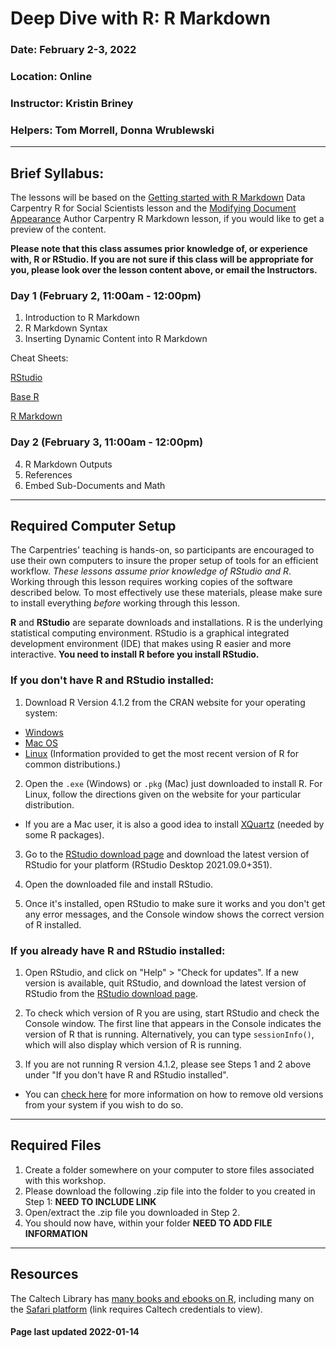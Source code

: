 <!-- page last updated 2019-03-04T15:00:48-08:00 -->

# Deep Dive with R: R Markdown

### Date: February 2-3, 2022

### Location: Online

### Instructor: Kristin Briney

### Helpers: Tom Morrell, Donna Wrublewski

---

## Brief Syllabus:

The lessons will be based on the
[Getting started with R Markdown](https://datacarpentry.org/R-ecology-lesson/index.html)
Data Carpentry R for Social Scientists lesson and the [Modifying Document Appearance](https://authorcarpentry.github.io/executable-documents-rstudio/02-modifying-appearance.html) Author Carpentry R Markdown lesson, if you would like to get a preview of the content.

**Please note that this class assumes prior knowledge of, or experience with, R or RStudio. If you are not sure if this
class will be appropriate for you, please look over the lesson content above, or email the Instructors.**

### Day 1 (February 2, 11:00am - 12:00pm)

1. Introduction to R Markdown
2. R Markdown Syntax
3. Inserting Dynamic Content into R Markdown 

Cheat Sheets:

[RStudio](https://www.rstudio.com/resources/cheatsheets/#ide)

[Base R](http://github.com/rstudio/cheatsheets/raw/master/base-r.pdf)

[R Markdown](https://raw.githubusercontent.com/rstudio/cheatsheets/main/rmarkdown.pdf)

### Day 2 (February 3, 11:00am - 12:00pm)

4. R Markdown Outputs
5. References
6. Embed Sub-Documents and Math


---

## Required Computer Setup

The Carpentries' teaching is hands-on, so participants are encouraged to use
their own computers to insure the proper setup of tools for an efficient
workflow. *These lessons assume prior knowledge of RStudio and R*. Working through this lesson requires working copies of the software described
below. To most effectively use these materials, please make sure to install
everything *before* working through this lesson.

**R** and **RStudio** are separate downloads and installations. R is the
underlying statistical computing environment. RStudio is a graphical integrated
development environment (IDE) that makes using R easier and more interactive.
**You need to install R before you install RStudio.**

### If you don't have R and RStudio installed:

1. Download R Version 4.1.2 from the CRAN website for your operating system:
  * [Windows](http://cran.r-project.org/bin/windows/base/release.htm)
  * [Mac OS](http://cran.r-project.org/bin/macosx/)
  * [Linux](https://cloud.r-project.org/bin/linux) (Information provided to get the most recent version of R for common distributions.)


2. Open the `.exe` (Windows) or `.pkg` (Mac) just downloaded to install R. For Linux, follow the
directions given on the website for your particular distribution.
  * If you are a Mac user, it is also a good idea to install [XQuartz](https://www.xquartz.org/) (needed by some R packages).


3. Go to the [RStudio download page](https://www.rstudio.com/products/rstudio/download/#download) and
download the latest version of RStudio for your platform (RStudio Desktop 2021.09.0+351).


4. Open the downloaded file and install RStudio.

5. Once it's installed, open RStudio to make sure it works and you don't get any error messages, and the Console window shows the
correct version of R installed.

### If you already have R and RStudio installed:

1. Open RStudio, and click on "Help" > "Check for updates". If a new version is
available, quit RStudio, and download the latest version of RStudio from the
[RStudio download page](https://www.rstudio.com/products/rstudio/download/#download).

2. To check which version of R you are using, start RStudio and check the Console window. The first line that appears in the Console indicates the version of R that is running. Alternatively, you can type `sessionInfo()`, which will also display which version of R is running.

3. If you are not running R version 4.1.2, please see Steps 1 and 2 above under "If you don't have R and RStudio installed".
  * You can [check here](https://cran.r-project.org/bin/windows/base/rw-FAQ.html#How-do-I-UNinstall-R_003f) for more information on how to remove old versions from your system if you wish to do so.
  
---

## Required Files

1. Create a folder somewhere on your computer to store files associated with this workshop.
2. Please download the following .zip file into the folder to you created in Step 1: **NEED TO INCLUDE LINK**
3. Open/extract the .zip file you downloaded in Step 2.
4. You should now have, within your folder **NEED TO ADD FILE INFORMATION**

---

## Resources

The Caltech Library has [many books and ebooks on R](https://search.ebscohost.com/login.aspx?direct=true&AuthType=ip,sso&bquery=R+programming&cli0=FT1&clv0=Y&type=1&searchMode=And&site=eds-live&scope=site&custid=s8984125&groupid=main&profile=eds), including many on the [Safari platform](https://search.ebscohost.com/login.aspx?direct=true&AuthType=ip,sso&db=cat08655a&AN=clc.873aa4f7.3003.456e.afec.8f394b2ad7ce&site=eds-live&scope=site&custid=s8984125&groupid=main&profile=eds) (link requires Caltech credentials to view).

#### Page last updated 2022-01-14